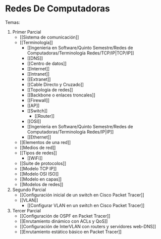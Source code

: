 # Redes De Computadoras

Temas:
1. Primer Parcial
	- [[Sistema de comunicación]]
	- [[Terminología]]
		- [[Ingenieria en Software/Quinto Semestre/Redes de Computadoras/Terminología Redes/TCP/IP|TCP/IP]]
		- [[DNS]]
		- [[Centro de datos]]
		- [[Internet]]
		- [[Intranet]]
		- [[Extranet]]
		- [[Cable Directo y Cruzado]]
		- [[Topología de redes]]
		- [[Backbone o enlaces troncales]]
		- [[Firewall]]
		- [[AP]]
		- [[Switch]]
			- [[Router]]
		- [[OSI]]
		- [[Ingenieria en Software/Quinto Semestre/Redes de Computadoras/Terminología Redes/IP|IP]]
		- [[Ethernet]]
	- [[Elementos de una red]]
	- [[Medios de red]]
	- [[Tipos de redes]]
		- [[WiFi]]
	- [[Suite de protocolos]]
	- [[Modelo TCP IP]]
	- [[Modelo OSI ISO]]
	- [[Modelo en capas]]
	- [[Modelos de redes]]
2. Segundo Parcial
	- [[Configuración inicial de un switch en Cisco Packet Tracer]]
	- [[VLAN]]
		- [[Configurar VLAN en un switch en Cisco Packet Tracer]]
3. Tercer Parcial
	- [[Configuración de OSPF en Packet Tracer]]
	- [[Enrutamiento dinámico con ACLs y QoS]]
	- [[Configuración de InterVLAN con routers y servidores web-DNS]]
	- [[Enrutamiento estático básico en Packet Tracer]]